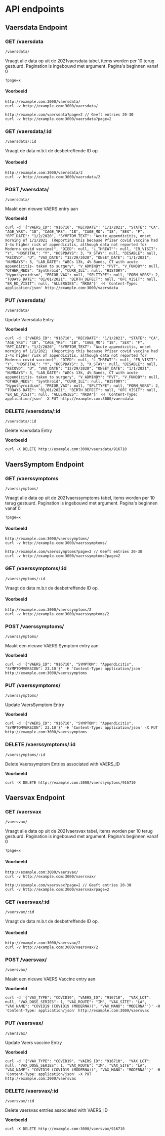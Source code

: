 # API endpoints

## Vaersdata Endpoint

### GET /vaersdata

```
/vaersdata/
```

Vraagt alle data op uit de 2021vaersdata tabel, items worden per 10 terug gestuurd. Pagination is ingebouwd met argument. Pagina's beginnen vanaf 0

```
?page=x
```

#### **Voorbeeld**

```
http://example.com:3000/vaersdata/
curl -v http://example.com:3000/vaersdata/

http://example.com/vaersdata?page=2 // Geeft entries 20-30 
curl -v http://example.com:3000/vaersdata?page=2
```

### GET /vaersdata/:id

```
/vaersdata/:id
```

Vraagt de data m.b.t de desbetreffende ID op.

#### **Voorbeeld**

```
http://example.com:3000/vaersdata/2
curl -v http://example.com:3000/vaersdata/2
```

### POST /vaersdata/

```
/vaersdata/
```

Maakt een nieuwe VAERS entry aan

**Voorbeeld**

```
curl -d '{"VAERS_ID": "916710", "RECVDATE": "1/1/2021", "STATE": "CA", "AGE_YRS": "18", "CAGE_YRS": "18", "CAGE_MO": "18", "SEX": "F", "RPT_DATE": "1/2/2020", "SYMPTOM_TEXT": "Acute appendicitis, onset morning of 1/1/2021  (Reporting this because Pfizer covid vaccine had 3-4x higher risk of appendicitis, although data not reported for Moderna covid vaccine)", "DIED": null, "L_THREAT"": null, "ER_VISIT": "Y", "HOSPITAL": "Y", "HOSPDAYS": 3, "X_STAY": null, "DISABLE": null, "RECOVD": "U", "VAX_DATE": "12/29/2020", "ONSET_DATE": "1/1/2021", "NUMDAYS": 3, "LAB_DATE": "WBCs 13k, 4% Bands, CT with acute appendicitis- taken to surgery", "V_ADMINBY": "PVT", "V_FUNDBY": null, "OTHER_MEDS": "Synthroid", "CURR_ILL": null, "HISTORY": "Hypothyroidism", "PRIOR_VAX": null, "SPLTTYPE": null, "FORM_VERS": 2, "TODAYS_DATE": "01/01/2021", "BIRTH_DEFECT": null, "OFC_VISIT": null, "ER_ED_VISIT": null, "ALLERGIES": "NKDA"}' -H 'Content-Type: application/json' http://example.com:3000/vaersdata
```

### PUT /vaersdata/

```
/vaersdata/
```

Update Vaersdata Entry

**Voorbeeld**

```
curl -d '{"VAERS_ID": "916710", "RECVDATE": "1/1/2021", "STATE": "CA", "AGE_YRS": "18", "CAGE_YRS": "18", "CAGE_MO": "18", "SEX": "F", "RPT_DATE": "1/2/2020", "SYMPTOM_TEXT": "Acute appendicitis, onset morning of 1/1/2021  (Reporting this because Pfizer covid vaccine had 3-4x higher risk of appendicitis, although data not reported for Moderna covid vaccine)", "DIED": null, "L_THREAT"": null, "ER_VISIT": "Y", "HOSPITAL": "Y", "HOSPDAYS": 3, "X_STAY": null, "DISABLE": null, "RECOVD": "U", "VAX_DATE": "12/29/2020", "ONSET_DATE": "1/1/2021", "NUMDAYS": 3, "LAB_DATE": "WBCs 13k, 4% Bands, CT with acute appendicitis- taken to surgery", "V_ADMINBY": "PVT", "V_FUNDBY": null, "OTHER_MEDS": "Synthroid", "CURR_ILL": null, "HISTORY": "Hypothyroidism", "PRIOR_VAX": null, "SPLTTYPE": null, "FORM_VERS": 2, "TODAYS_DATE": "01/01/2021", "BIRTH_DEFECT": null, "OFC_VISIT": null, "ER_ED_VISIT": null, "ALLERGIES": "NKDA"}' -H 'Content-Type: application/json' -X PUT http://example.com:3000/vaersdata
```

### DELETE /vaersdata/:id

```
/vaersdata/:id
```

Delete Vaersdata Entry

**Voorbeeld**

```
curl -X DELETE http://example.com:3000/vaersdata/916710
```

## VaersSymptom Endpoint

### GET /vaerssymptoms

```
/vaerssymptoms/
```

Vraagt alle data op uit de 2021vaerssymptoms tabel, items worden per 10 terug gestuurd. Pagination is ingebouwd met argument. Pagina's beginnen vanaf 0

```
?page=x
```

#### **Voorbeeld**

```
http://example.com:3000/vaerssymptoms/
curl -v http://example.com:3000/vaerssymptoms/

http://example.com/vaerssymptoms?page=2 // Geeft entries 20-30 
curl -v http://example.com:3000/vaerssymptoms?page=2
```

### GET /vaerssymptoms/:id

```
/vaerssymptoms/:id
```

Vraagt de data m.b.t de desbetreffende ID op.

#### **Voorbeeld**

```
http://example.com:3000/vaerssymptoms/2
curl -v http://example.com:3000/vaerssymptoms/2
```

### POST /vaerssymptoms/

```
/vaerssymptoms/
```

Maakt een nieuwe VAERS Symptom entry aan

**Voorbeeld**

```
curl -d '{"VAERS_ID": "916710", "SYMPTOM": "Appendicitis", "SYMPTOMVERSION": 23.10'}' -H 'Content-Type: application/json' http://example.com:3000/vaerssymptoms
```

### PUT  /vaerssymptoms/

```
/vaerssymptoms/
```

Update VaersSymptom Entry

**Voorbeeld**

```
curl -d '{"VAERS_ID": "916710", "SYMPTOM": "Appendicitis", "SYMPTOMVERSION": 23.10'}' -H 'Content-Type: application/json' -X PUT http://example.com:3000/vaerssymptoms
```

### DELETE /vaerssymptoms/:id

```
/vaerssymptoms/:id
```

Delete Vaerssymptom Entries associated with VAERS_ID

**Voorbeeld**

```
curl -X DELETE http://example.com:3000/vaerssymptoms/916710
```

## Vaersvax Endpoint

### GET /vaersvax

```
/vaersvax/
```

Vraagt alle data op uit de 2021vaersvax tabel, items worden per 10 terug gestuurd. Pagination is ingebouwd met argument. Pagina's beginnen vanaf 0

```
?page=x
```

#### **Voorbeeld**

```
http://example.com:3000/vaersvax/
curl -v http://example.com:3000/vaersvax/

http://example.com/vaersvax?page=2 // Geeft entries 20-30 
curl -v http://example.com:3000/vaersvax?page=2
```

### GET /vaersvax/:id

```
/vaersvax/:id
```

Vraagt de data m.b.t de desbetreffende ID op.

#### **Voorbeeld**

```
http://example.com:3000/vaersvax/2
curl -v http://example.com:3000/vaersvax/2
```

### POST /vaersvax/

```
/vaersvax/
```

Maakt een nieuwe VAERS Vaccine entry aan

**Voorbeeld**

```
curl -d '{"VAX_TYPE": "COVID19", "VAERS_ID": "916710",  "VAX_LOT": null, "VAX_DOSE_SERIES": 1, "VAX_ROUTE": "IM", "VAX_SITE": "LA", "VAX_NAME": "COVID19 (COVID19 (MODERNA))", "VAX_MANU": "MODERNA"'}' -H 'Content-Type: application/json' http://example.com:3000/vaersvax
```

### PUT  /vaersvax/

```
/vaersvax/
```

Update Vaers vaccine Entry

**Voorbeeld**

```
curl -d '{"VAX_TYPE": "COVID19", "VAERS_ID": "916710",  "VAX_LOT": null, "VAX_DOSE_SERIES": 1, "VAX_ROUTE": "IM", "VAX_SITE": "LA", "VAX_NAME": "COVID19 (COVID19 (MODERNA))", "VAX_MANU": "MODERNA"'}' -H 'Content-Type: application/json' -X PUT http://example.com:3000/vaersvax
```

### DELETE /vaersvax/:id

```
/vaersvax/:id
```

Delete vaersvax entries associated with VAERS_ID

**Voorbeeld**

```
curl -X DELETE http://example.com:3000/vaersvax/916710
```

